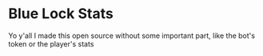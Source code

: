 # Blue Lock Stats

Yo y'all I made this open source without some important part, like the bot's token or the player's stats
